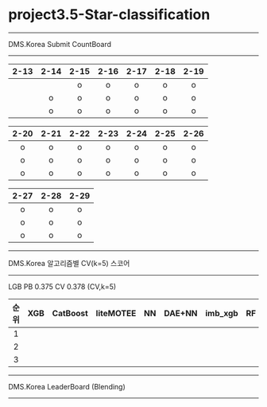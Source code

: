 # project3.5-Star-classification

<hr />
DMS.Korea Submit CountBoard 
<hr />

| 2-13 | 2-14 | 2-15 | 2-16 | 2-17 | 2-18 | 2-19 |
|:----:|:----:|:----:|:----:|:----:|:----:|:----:|
|     |     |   o  |   o  |  o   |   o  |   o  |  
|     |   o  |   o  |   o  |  o   |   o  |   o  |
|     |   o  |   o  |   o  |  o   |   o  |   o  |

| 2-20 | 2-21 | 2-22 | 2-23 | 2-24 | 2-25 | 2-26 |
|:----:|:----:|:----:|:----:|:----:|:----:|:----:|
|   o  |   o  |   o  |   o  |  o   |   o  |   o  |
|   o  |   o  |   o  |   o  |  o   |   o  |   o  |
|   o  |   o  |   o  |   o  |  o   |   o  |   o  |

| 2-27 | 2-28 | 2-29 | 
|:----:|:----:|:----:|
|   o  |   o  |   o  |
|   o  |   o  |   o  |
|   o  |   o  |   o  |



<hr />
DMS.Korea 알고리즘별 CV(k=5) 스코어 
<hr />

LGB PB 0.375 CV 0.378 (CV,k=5)

| 순위 | XGB | CatBoost | liteMOTEE | NN | DAE+NN | imb_xgb | RF |
|:----:|:----:|:----:|:----:|:----:|:----:|:----:|:----:|
| 1 |  |     |      |      |      |      |      |
| 2 |  |     |      |      |      |      |      |
| 3 |  |     |      |      |      |      |      |


<hr />
DMS.Korea LeaderBoard (Blending)
<hr />
